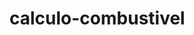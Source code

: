 # calculo-combustivel
<div id="app"></div>
<script>
    // 12km = 1L de gasolina
    // O tempo gasto dirigido e a velocidade média do carro
    // velocidade media = D / T
    var distancia = parseFloat(prompt("Qual foi a distância percorrida ? ")); // 400KM
    var tempoGasto = parseFloat(prompt("Qual foi o tempo gasto da viagem ? ")); // 50 horas
    var vlcMedia = distancia / tempoGasto; // 200/30 = 8KM por hora
    var gasolina = 0;
    document.write("A distância percorrida foi: " + distancia + "km/h <br/>");
    document.write("O tempo gasto foi: " + tempoGasto + "hr/s <br/>");
    document.write("A velocidade média foi de: " + vlcMedia.toFixed(2) + "km/h <br/>");
    for(contador = 1; contador < vlcMedia; contador++){
        gasolina+=vlcMedia;
        document.write("Na " + contador + " hora de viagem, Chico Bento gastou " + gasolina.toFixed(2) + "L<br/>");
    }

</script>
